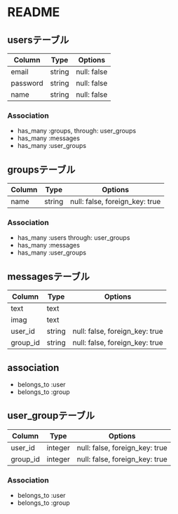 # README

## usersテーブル

|Column|Type|Options|
|------|----|-------|
|email|string|null: false|
|password|string|null: false|
|name|string|null: false|
### Association
- has_many :groups, through:  user_groups
- has_many :messages
- has_many :user_groups

## groupsテーブル

|Column|Type|Options|
|------|----|-------|
|name|string|null: false, foreign_key: true|
### Association
- has_many :users through: user_groups
- has_many :messages
- has_many :user_groups

## messagesテーブル

|Column|Type|Options|
|------|----|-------|
|text|text| |
|imag|text| |
|user_id|string|null: false, foreign_key: true|
|group_id|string|null: false, foreign_key: true|
## association
- belongs_to :user
- belongs_to :group

## user_groupテーブル

|Column|Type|Options|
|------|----|-------|
|user_id|integer|null: false, foreign_key: true|
|group_id|integer|null: false, foreign_key: true|
### Association
- belongs_to :user
- belongs_to :group